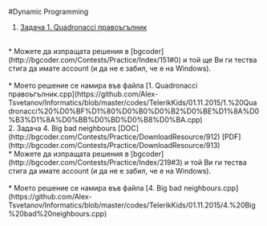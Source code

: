#Dynamic Programming

1. [Задача 1. Quadronacci правоъгълник](http://bgcoder.com/Contests/Practice/DownloadResource/609)
<br>
  * Можете да изпращата решения в [bgcoder](http://bgcoder.com/Contests/Practice/Index/151#0) и той ще Ви ги тества стига да имате account (и да не е забил, че е на Windows).
<br>
<br>
  * Моето решение се намира във файла [1. Quadronacci правоъгълник.cpp](https://github.com/Alex-Tsvetanov/Informatics/blob/master/codes/TelerikKids/01.11.2015/1.%20Quadronacci%20%D0%BF%D1%80%D0%B0%D0%B2%D0%BE%D1%8A%D0%B3%D1%8A%D0%BB%D0%BD%D0%B8%D0%BA.cpp)
<br>
2. Задача 4. Big bad neighbours [DOC](http://bgcoder.com/Contests/Practice/DownloadResource/912) [PDF](http://bgcoder.com/Contests/Practice/DownloadResource/913)
<br>
  * Можете да изпращата решения в [bgcoder](http://bgcoder.com/Contests/Practice/Index/219#3) и той Ви ги тества стига да имате account (и да не е забил, че е на Windows).
<br>
<br>
  * Моето решение се намира във файла [4. Big bad neighbours.cpp](https://github.com/Alex-Tsvetanov/Informatics/blob/master/codes/TelerikKids/01.11.2015/4.%20Big%20bad%20neighbours.cpp)


